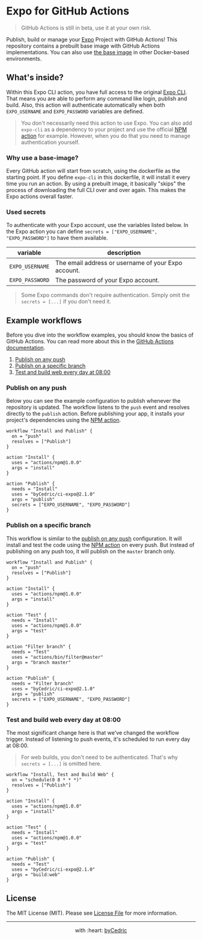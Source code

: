 # Expo for GitHub Actions

> GitHub Actions is still in beta, use it at your own risk.

Publish, build or manage your [Expo][link-expo] Project with GitHub Actions!
This repository contains a prebuilt base image with GitHub Actions implementations.
You can also use [the base image](base) in other Docker-based environments.

## What's inside?

Within this Expo CLI action, you have full access to the original [Expo CLI][link-expo-cli].
That means you are able to perform any command like login, publish and build.
Also, this action will authenticate automatically when both `EXPO_USERNAME` and `EXPO_PASSWORD` variables are defined.

> You don't necessarily need this action to use Expo.
> You can also add `expo-cli` as a dependency to your project and use the official [NPM action][link-actions-npm] for example.
> However, when you do that you need to manage authentication yourself.

### Why use a base-image?

Every GitHub action will start from scratch, using the dockerfile as the starting point.
If you define `expo-cli` in this dockerfile, it will install it every time you run an action.
By using a prebuilt image, it basically "skips" the process of downloading the full CLI over and over again.
This makes the Expo actions overall faster.

### Used secrets

To authenticate with your Expo account, use the variables listed below.
In the Expo action you can define `secrets = ["EXPO_USERNAME", "EXPO_PASSWORD"]` to have them available.

variable        | description
---             | ---
`EXPO_USERNAME` | The email address or username of your Expo account.
`EXPO_PASSWORD` | The password of your Expo account.

> Some Expo commands don't require authentication.
> Simply omit the `secrets = [...]` if you don't need it.

## Example workflows

Before you dive into the workflow examples, you should know the basics of GitHub Actions.
You can read more about this in the [GitHub Actions documentation][link-actions].

1. [Publish on any push](#publish-on-any-push)
2. [Publish on a specific branch](#publish-on-a-specific-branch)
3. [Test and build web every day at 08:00](#test-and-build-web-every-day-at-0800)

### Publish on any push

Below you can see the example configuration to publish whenever the repository is updated.
The workflow listens to the `push` event and resolves directly to the `publish` action.
Before publishing your app, it installs your project's dependencies using the [NPM action][link-actions-npm].

```hcl
workflow "Install and Publish" {
  on = "push"
  resolves = ["Publish"]
}

action "Install" {
  uses = "actions/npm@1.0.0"
  args = "install"
}

action "Publish" {
  needs = "Install"
  uses = "byCedric/ci-expo@2.1.0"
  args = "publish"
  secrets = ["EXPO_USERNAME", "EXPO_PASSWORD"]
}
```

### Publish on a specific branch

This workflow is similar to the [publish on any push](#publish-on-any-push) configuration.
It will install and test the code using the [NPM action][link-actions-npm] on every push.
But instead of publishing on any push too, it will publish on the `master` branch only.

```hcl
workflow "Install and Publish" {
  on = "push"
  resolves = ["Publish"]
}

action "Install" {
  uses = "actions/npm@1.0.0"
  args = "install"
}

action "Test" {
  needs = "Install"
  uses = "actions/npm@1.0.0"
  args = "test"
}

action "Filter branch" {
  needs = "Test"
  uses = "actions/bin/filter@master"
  args = "branch master"
}

action "Publish" {
  needs = "Filter branch"
  uses = "byCedric/ci-expo@2.1.0"
  args = "publish"
  secrets = ["EXPO_USERNAME", "EXPO_PASSWORD"]
}
```

### Test and build web every day at 08:00

The most significant change here is that we've changed the workflow trigger.
Instead of listening to push events, it's scheduled to run every day at 08:00.

> For web builds, you don't need to be authenticated.
> That's why `secrets = [...]` is omitted here.

```hcl
workflow "Install, Test and Build Web" {
  on = "schedule(0 8 * * *)"
  resolves = ["Publish"]
}

action "Install" {
  uses = "actions/npm@1.0.0"
  args = "install"
}

action "Test" {
  needs = "Install"
  uses = "actions/npm@1.0.0"
  args = "test"
}

action "Publish" {
  needs = "Test"
  uses = "byCedric/ci-expo@2.1.0"
  args = "build:web"
}
```

## License

The MIT License (MIT). Please see [License File](LICENSE.md) for more information.

--- ---

<p align="center">
    with :heart: <a href="https://bycedric.com" target="_blank">byCedric</a>
</p>

[link-actions]: https://developer.github.com/actions/
[link-actions-npm]: https://github.com/actions/npm
[link-expo]: https://expo.io
[link-expo-cli]: https://docs.expo.io/versions/latest/workflow/expo-cli
